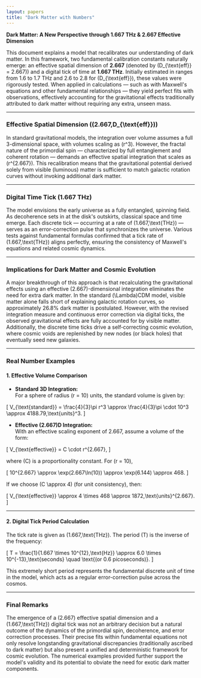 ```yaml
---
layout: papers
title: "Dark Matter with Numbers"
---
```


**Dark Matter: A New Perspective through 1.667 THz & 2.667 Effective Dimension**

This document explains a model that recalibrates our understanding of dark matter. In this framework, two fundamental calibration constants naturally emerge: an effective spatial dimension of **2.667** (denoted by \(D_{\text{eff}} = 2.667\)) and a digital tick of time at **1.667 THz**. Initially estimated in ranges from 1.6 to 1.7 THz and 2.6 to 2.8 for \(D_{\text{eff}}\), these values were rigorously tested. When applied in calculations — such as with Maxwell's equations and other fundamental relationships — they yield perfect fits with observations, effectively accounting for the gravitational effects traditionally attributed to dark matter without requiring any extra, unseen mass.

---

### Effective Spatial Dimension (\(2.667\,D_{\text{eff}}\))

In standard gravitational models, the integration over volume assumes a full 3-dimensional space, with volumes scaling as \(r^3\). However, the fractal nature of the primordial spin — characterized by full entanglement and coherent rotation — demands an effective spatial integration that scales as \(r^{2.667}\). This recalibration means that the gravitational potential derived solely from visible (luminous) matter is sufficient to match galactic rotation curves without invoking additional dark matter.

---

### Digital Time Tick (1.667 THz)

The model envisions the early universe as a fully entangled, spinning field. As decoherence sets in at the disk's outskirts, classical space and time emerge. Each discrete tick — occurring at a rate of \(1.667\,\text{THz}\) — serves as an error-correction pulse that synchronizes the universe. Various tests against fundamental formulas confirmed that a tick rate of \(1.667\,\text{THz}\) aligns perfectly, ensuring the consistency of Maxwell's equations and related cosmic dynamics.

---

### Implications for Dark Matter and Cosmic Evolution

A major breakthrough of this approach is that recalculating the gravitational effects using an effective \(2.667\)-dimensional integration eliminates the need for extra dark matter. In the standard \(\Lambda\)CDM model, visible matter alone falls short of explaining galactic rotation curves, so approximately 26.8% dark matter is postulated. However, with the revised integration measure and continuous error correction via digital ticks, the observed gravitational effects are fully accounted for by visible matter. Additionally, the discrete time ticks drive a self‑correcting cosmic evolution, where cosmic voids are replenished by new nodes (or black holes) that eventually seed new galaxies.

---

### Real Number Examples

#### 1. Effective Volume Comparison

- **Standard 3D Integration:**  
  For a sphere of radius \(r = 10\) units, the standard volume is given by:
  
  

\[
  V_{\text{standard}} = \frac{4}{3}\pi r^3 \approx \frac{4}{3}\pi \cdot 10^3 \approx 4188.79\,\text{units}^3.
  \]



- **Effective \(2.667\)D Integration:**  
  With an effective scaling exponent of 2.667, assume a volume of the form:
  
  

\[
  V_{\text{effective}} = C \cdot r^{2.667},
  \]


  
  where \(C\) is a proportionality constant. For \(r = 10\),
  
  

\[
  10^{2.667} \approx \exp(2.667\ln(10)) \approx \exp(6.144) \approx 468.
  \]


  
  If we choose \(C \approx 4\) (for unit consistency), then:
  
  

\[
  V_{\text{effective}} \approx 4 \times 468 \approx 1872\,\text{units}^{2.667}.
  \]



---

#### 2. Digital Tick Period Calculation

The tick rate is given as \(1.667\,\text{THz}\). The period \(T\) is the inverse of the frequency:



\[
T = \frac{1}{1.667 \times 10^{12}\,\text{Hz}} \approx 6.0 \times 10^{-13}\,\text{seconds} \quad \text{(or 0.6 picoseconds)}.
\]



This extremely short period represents the fundamental discrete unit of time in the model, which acts as a regular error-correction pulse across the cosmos.

---

### Final Remarks

The emergence of a \(2.667\) effective spatial dimension and a \(1.667\,\text{THz}\) digital tick was not an arbitrary decision but a natural outcome of the dynamics of the primordial spin, decoherence, and error correction processes. Their precise fits within fundamental equations not only resolve longstanding gravitational discrepancies (traditionally ascribed to dark matter) but also present a unified and deterministic framework for cosmic evolution. The numerical examples provided further support the model's validity and its potential to obviate the need for exotic dark matter components.
